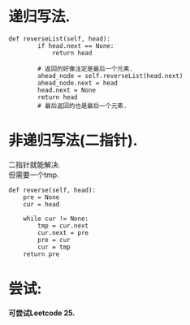 # 递归写法.   
```
def reverseList(self, head):
        if head.next == None:
            return head
        
        # 返回的好像注定是最后一个元素.  
        ahead_node = self.reverseList(head.next)
        ahead_node.next = head 
        head.next = None 
        return head
        # 最后返回的也是最后一个元素. 
```

# 非递归写法(二指针).
二指针就能解决.  
但需要一个tmp.  
```
def reverse(self, head):
    pre = None 
    cur = head 

    while cur != None:
        tmp = cur.next 
        cur.next = pre 
        pre = cur 
        cur = tmp 
    return pre
```

# 尝试: 
**可尝试Leetcode 25.**

